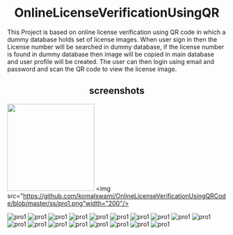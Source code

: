 <h1 align="center">OnlineLicenseVerificationUsingQR</h1>
This Project is based on online license verification using QR code in which a dummy database holds set of license images. When user sign in then the License number will be searched in dummy database, if the license number is found in dummy database then image will be copied in main database and user profile will be created. The user can then login using email and password and scan the QR code to view the license image.

<h2 align="center"> screenshots </h2>

<img src="https://github.com/komalswami/OnlineLicenseVerificationUsingQRCode/blob/master/ss/pro1.png" width="200"/> <img src="https://github.com/komalswami/OnlineLicenseVerificationUsingQRCode/blob/master/ss/pro1.png"width="200"/>

![pro1](https://github.com/komalswami/OnlineLicenseVerificationUsingQRCode/blob/master/ss/pro1.png)
![pro1](https://github.com/komalswami/OnlineLicenseVerificationUsingQRCode/blob/master/ss/pro2.png)
![pro1](https://github.com/komalswami/OnlineLicenseVerificationUsingQRCode/blob/master/ss/pro3.png)
![pro1](https://github.com/komalswami/OnlineLicenseVerificationUsingQRCode/blob/master/ss/pro4.png)
![pro1](https://github.com/komalswami/OnlineLicenseVerificationUsingQRCode/blob/master/ss/pro5.png)
![pro1](https://github.com/komalswami/OnlineLicenseVerificationUsingQRCode/blob/master/ss/pro6.png)
![pro1](https://github.com/komalswami/OnlineLicenseVerificationUsingQRCode/blob/master/ss/pro7.png)
![pro1](https://github.com/komalswami/OnlineLicenseVerificationUsingQRCode/blob/master/ss/pro8.png)
![pro1](https://github.com/komalswami/OnlineLicenseVerificationUsingQRCode/blob/master/ss/pro9.png)
![pro1](https://github.com/komalswami/OnlineLicenseVerificationUsingQRCode/blob/master/ss/pro10.png)
![pro1](https://github.com/komalswami/OnlineLicenseVerificationUsingQRCode/blob/master/ss/pro11.png)
![pro1](https://github.com/komalswami/OnlineLicenseVerificationUsingQRCode/blob/master/ss/pro12.png)
![pro1](https://github.com/komalswami/OnlineLicenseVerificationUsingQRCode/blob/master/ss/pro13.png)
![pro1](https://github.com/komalswami/OnlineLicenseVerificationUsingQRCode/blob/master/ss/pro14.png)
![pro1](https://github.com/komalswami/OnlineLicenseVerificationUsingQRCode/blob/master/ss/pro15.png)
![pro1](https://github.com/komalswami/OnlineLicenseVerificationUsingQRCode/blob/master/ss/pro16.png)
![pro1](https://github.com/komalswami/OnlineLicenseVerificationUsingQRCode/blob/master/ss/pro17.png)
![pro1](https://github.com/komalswami/OnlineLicenseVerificationUsingQRCode/blob/master/ss/pro19.png)
